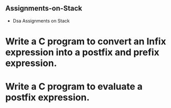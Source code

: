 ## Assignments-on-Stack
* Dsa Assignments on Stack 

# Write a C program to convert an Infix expression into a postfix and prefix expression.
# Write a C program to evaluate a postfix expression.
